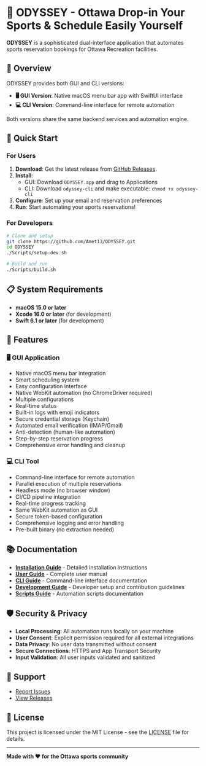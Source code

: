 # 🚀 ODYSSEY - Ottawa Drop-in Your Sports & Schedule Easily Yourself

**ODYSSEY** is a sophisticated dual-interface application that automates sports reservation bookings for Ottawa Recreation facilities.

## 🎯 Overview

ODYSSEY provides both GUI and CLI versions:

- **🖥️ GUI Version**: Native macOS menu bar app with SwiftUI interface
- **💻 CLI Version**: Command-line interface for remote automation

Both versions share the same backend services and automation engine.

## 🚀 Quick Start

### For Users

1. **Download**: Get the latest release from [GitHub Releases](https://github.com/Amet13/ODYSSEY/releases)
2. **Install**:
   - GUI: Download `ODYSSEY.app` and drag to Applications
   - CLI: Download `odyssey-cli` and make executable: `chmod +x odyssey-cli`
3. **Configure**: Set up your email and reservation preferences
4. **Run**: Start automating your sports reservations!

### For Developers

```bash
# Clone and setup
git clone https://github.com/Amet13/ODYSSEY.git
cd ODYSSEY
./Scripts/setup-dev.sh

# Build and run
./Scripts/build.sh
```

## 📋 System Requirements

- **macOS 15.0 or later**
- **Xcode 16.0 or later** (for development)
- **Swift 6.1 or later** (for development)

## 🔧 Features

### 🖥️ GUI Application

- Native macOS menu bar integration
- Smart scheduling system
- Easy configuration interface
- Native WebKit automation (no ChromeDriver required)
- Multiple configurations
- Real-time status
- Built-in logs with emoji indicators
- Secure credential storage (Keychain)
- Automated email verification (IMAP/Gmail)
- Anti-detection (human-like automation)
- Step-by-step reservation progress
- Comprehensive error handling and cleanup

### 💻 CLI Tool

- Command-line interface for remote automation
- Parallel execution of multiple reservations
- Headless mode (no browser window)
- CI/CD pipeline integration
- Real-time progress tracking
- Same WebKit automation as GUI
- Secure token-based configuration
- Comprehensive logging and error handling
- Pre-built binary (no extraction needed)

## 📚 Documentation

- **[Installation Guide](INSTALLATION.md)** - Detailed installation instructions
- **[User Guide](USER_GUIDE.md)** - Complete user manual
- **[CLI Guide](CLI.md)** - Command-line interface documentation
- **[Development Guide](DEVELOPMENT.md)** - Developer setup and contribution guidelines
- **[Scripts Guide](SCRIPTS.md)** - Automation scripts documentation

## 🛡️ Security & Privacy

- **Local Processing**: All automation runs locally on your machine
- **User Consent**: Explicit permission required for all external integrations
- **Data Privacy**: No user data transmitted without consent
- **Secure Connections**: HTTPS and App Transport Security
- **Input Validation**: All user inputs validated and sanitized

## 🐛 Support

- [Report Issues](https://github.com/Amet13/odyssey/issues)
- [View Releases](https://github.com/Amet13/odyssey/releases)

## 📄 License

This project is licensed under the MIT License - see the [LICENSE](LICENSE) file for details.

---

**Made with ❤️ for the Ottawa sports community**
